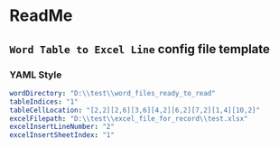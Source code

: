 # ReadMe

## `Word Table to Excel Line` config file template

### YAML Style

```yaml
wordDirectory: "D:\\test\\word_files_ready_to_read"
tableIndices: "1"
tableCellLocation: "[2,2][2,6][3,6][4,2][6,2][7,2][1,4][10,2]"
excelFilepath: "D:\\test\\excel_file_for_record\\test.xlsx"
excelInsertLineNumber: "2"
excelInsertSheetIndex: "1"

```